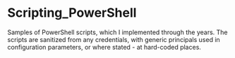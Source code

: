 # Scripting_PowerShell
Samples of PowerShell scripts, which I implemented through the years. The scripts are sanitized from any credentials, with generic principals used in configuration parameters, or where stated - at hard-coded places.
